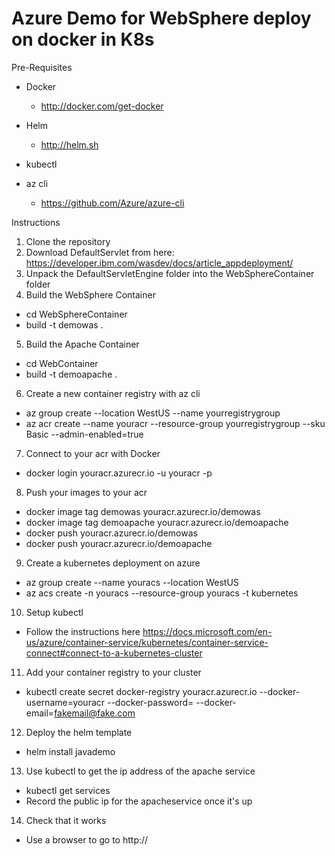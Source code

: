 <h1>Azure Demo for WebSphere deploy on docker in K8s </h1>
Pre-Requisites

- Docker
  - http://docker.com/get-docker
 
- Helm
  - http://helm.sh
 
- kubectl

- az cli
  - https://github.com/Azure/azure-cli
 
 Instructions
1. Clone the repository
2. Download DefaultServlet from here: https://developer.ibm.com/wasdev/docs/article_appdeployment/
3. Unpack the DefaultServletEngine folder into the WebSphereContainer folder
4. Build the WebSphere Container 
  - cd WebSphereContainer
  - build -t demowas .
5. Build the Apache Container
  - cd WebContainer
  - build -t demoapache .
6. Create a new container registry with az cli
  - az group create --location WestUS --name yourregistrygroup
  - az acr create --name youracr --resource-group yourregistrygroup --sku Basic --admin-enabled=true
7. Connect to your acr with Docker
  - docker login youracr.azurecr.io -u youracr -p <admin pass>
8. Push your images to your acr
  - docker image tag demowas youracr.azurecr.io/demowas
  - docker image tag demoapache youracr.azurecr.io/demoapache
  - docker push youracr.azurecr.io/demowas
  - docker push youracr.azurecr.io/demoapache
9. Create a kubernetes deployment on azure
  - az group create --name youracs --location WestUS
  - az acs create -n youracs --resource-group youracs -t kubernetes
10. Setup kubectl
  - Follow the instructions here https://docs.microsoft.com/en-us/azure/container-service/kubernetes/container-service-connect#connect-to-a-kubernetes-cluster
11. Add your container registry to your cluster
  - kubectl create secret docker-registry youracr.azurecr.io --docker-username=youracr --docker-password=<admin pw> --docker-email=fakemail@fake.com
12. Deploy the helm template
  - helm install javademo
13. Use kubectl to get the ip address of the apache service
  - kubectl get services
  - Record the public ip for the apacheservice once it's up
14. Check that it works
  - Use a browser to go to http://<apacheservice ip>
